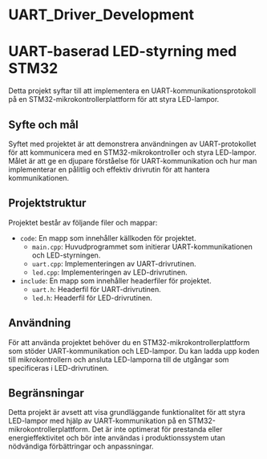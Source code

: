# UART_Driver_Development

# UART-baserad LED-styrning med STM32

Detta projekt syftar till att implementera en UART-kommunikationsprotokoll på en STM32-mikrokontrollerplattform för att styra LED-lampor. 

## Syfte och mål

Syftet med projektet är att demonstrera användningen av UART-protokollet för att kommunicera med en STM32-mikrokontroller och styra LED-lampor. 
Målet är att ge en djupare förståelse för UART-kommunikation och hur man implementerar en pålitlig och effektiv drivrutin för att hantera kommunikationen.

## Projektstruktur
Projektet består av följande filer och mappar:

- `code`: En mapp som innehåller källkoden för projektet.
    - `main.cpp`: Huvudprogrammet som initierar UART-kommunikationen och LED-styrningen.
    - `uart.cpp`: Implementeringen av UART-drivrutinen.
    - `led.cpp`: Implementeringen av LED-drivrutinen.
- `include`: En mapp som innehåller headerfiler för projektet.
    - `uart.h`: Headerfil för UART-drivrutinen.
    - `led.h`: Headerfil för LED-drivrutinen.

## Användning

För att använda projektet behöver du en STM32-mikrokontrollerplattform som stöder UART-kommunikation och LED-lampor. 
Du kan ladda upp koden till mikrokontrollern och ansluta LED-lamporna till de utgångar som specificeras i LED-drivrutinen.

## Begränsningar

Detta projekt är avsett att visa grundläggande funktionalitet för att styra LED-lampor med hjälp av UART-kommunikation på en STM32-mikrokontrollerplattform. 
Det är inte optimerat för prestanda eller energieffektivitet och bör inte användas i produktionssystem utan nödvändiga förbättringar och anpassningar.

